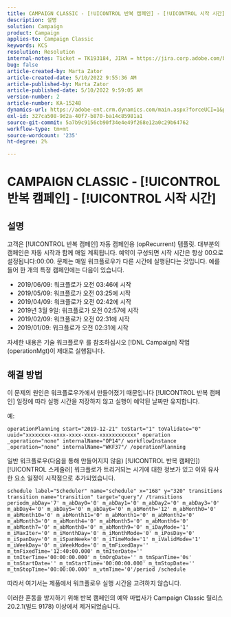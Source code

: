 ```yaml
---
title: CAMPAIGN CLASSIC - [!UICONTROL 반복 캠페인] - [!UICONTROL 시작 시간]
description: 설명
solution: Campaign
product: Campaign
applies-to: Campaign Classic
keywords: KCS
resolution: Resolution
internal-notes: Ticket = TK193184, JIRA = https://jira.corp.adobe.com/browse/NEO-18567
bug: false
article-created-by: Marta Zator
article-created-date: 5/10/2022 9:55:36 AM
article-published-by: Marta Zator
article-published-date: 5/10/2022 9:59:05 AM
version-number: 2
article-number: KA-15248
dynamics-url: https://adobe-ent.crm.dynamics.com/main.aspx?forceUCI=1&pagetype=entityrecord&etn=knowledgearticle&id=c8207854-47d0-ec11-a7b5-00224809c101
exl-id: 327ca508-9d2a-40f7-b870-ba14c85981a1
source-git-commit: 5a7b9c9156cb90f34e4e49f268e12a0c29b64762
workflow-type: tm+mt
source-wordcount: '235'
ht-degree: 2%

---
```


# CAMPAIGN CLASSIC - [!UICONTROL 반복 캠페인] - [!UICONTROL 시작 시간]

## 설명


고객은 [!UICONTROL 반복 캠페인] 자동 캠페인용 (opRecurrent) 템플릿. 대부분의 캠페인은 자동 시작과 함께 매일 계획됩니다. 예약이 구성되면 시작 시간은 항상 00으로 설정됩니다:00:00. 문제는 매일 워크플로우가 다른 시간에 실행된다는 것입니다.
예를 들어 한 개의 특정 캠페인에는 다음이 있습니다.

- 2019/06/09: 워크플로가 오전 03:46에 시작
- 2019/05/09: 워크플로가 오전 03:25에 시작
- 2019/04/09: 워크플로가 오전 02:42에 시작
- 2019년 3월 9일: 워크플로가 오전 02:57에 시작
- 2019/02/09: 워크플로가 오전 02:31에 시작
- 2019/01/09: 워크플로가 오전 02:31에 시작


자세한 내용은 기술 워크플로우 를 참조하십시오 [!DNL Campaign] 작업(operationMgt)이 제대로 실행됩니다.


## 해결 방법


이 문제의 원인은 워크플로우가에서 만들어졌기 때문입니다 [!UICONTROL 반복 캠페인] 일정에 따라 실행 시간을 저장하지 않고 실행이 예약된 날짜만 유지합니다.

예:

`operationPlanning start="2019-12-21" toStart="1" toValidate="0" uuid="xxxxxxxx-xxxx-xxxx-xxxx-xxxxxxxxxxxx" operation _operation="none" internalName="OP14"/ workflowInstance _operation="none" internalName="WKF37"/ /operationPlanning`

일반 워크플로우(다음을 통해 만들어지지 않음) [!UICONTROL 반복 캠페인]) [!UICONTROL 스케줄러] 워크플로가 트리거되는 시기에 대한 정보가 있고 이와 유사한 요소 일정이 시작점으로 추가되었습니다.

`schedule label="Scheduler" name="schedule" x="168" y="320" transitions transition name="transition" target="query"/ /transitions periodm_abDay='7' m_abDay0='0' m_abDay1='0' m_abDay2='0' m_abDay3='0' m_abDay4='0' m_abDay5='0' m_abDay6='0' m_abMonth='12' m_abMonth0='0' m_abMonth10='0' m_abMonth11='0' m_abMonth1='0' m_abMonth2='0' m_abMonth3='0' m_abMonth4='0' m_abMonth5='0' m_abMonth6='0' m_abMonth7='0' m_abMonth8='0' m_abMonth9='0' m_iDayMode='1' m_iMaxIter='0' m_iMonthDay='0' m_iMonthMode='0' m_iPosDay='0' m_iSpanDay='0' m_iSpanWeek='0' m_iTimeMode='1' m_iValidMode='1' m_iWeekDay='0' m_iWeekMode='0' m_tmFixedDay='' m_tmFixedTime='12:40:00.000' m_tmIterDate='' m_tmIterTime='00:00:00.000' m_tmOrgDate='' m_tmSpanTime='0s' m_tmStartDate='' m_tmStartTime='00:00:00.000' m_tmStopDate='' m_tmStopTime='00:00:00.000' m_vtmTime='0'/period /schedule`

따라서 여기서는 제품에서 워크플로우 실행 시간을 고려하지 않습니다.

이러한 혼동을 방지하기 위해 반복 캠페인의 예약 마법사가 Campaign Classic 릴리스 20.2.1(빌드 9178) 이상에서 제거되었습니다.
